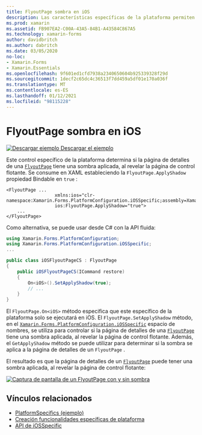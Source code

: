 ```yaml
---
title: FlyoutPage sombra en iOS
description: Las características específicas de la plataforma permiten consumir funcionalidad que solo está disponible en una plataforma específica, sin necesidad de implementar representadores o efectos personalizados. En este artículo se explica cómo consumir el específico de la plataforma iOS que controla si la página de detalles de un FlyoutPage tiene una sombra aplicada, al revelar la página de control flotante.
ms.prod: xamarin
ms.assetid: FB907EA2-C00A-43A5-84B1-A43584C867A5
ms.technology: xamarin-forms
author: davidbritch
ms.author: dabritch
ms.date: 03/05/2020
no-loc:
- Xamarin.Forms
- Xamarin.Essentials
ms.openlocfilehash: 9f601ed1cfd7938a2340650604b925339328f29d
ms.sourcegitcommit: 1decf2c65dc4c36513f7dd459a5df01e170a036f
ms.translationtype: MT
ms.contentlocale: es-ES
ms.lasthandoff: 01/12/2021
ms.locfileid: "98115228"
---
```

# <a name="flyoutpage-shadow-on-ios"></a>FlyoutPage sombra en iOS

[![Descargar ejemplo](~/media/shared/download.png) Descargar el ejemplo](/samples/xamarin/xamarin-forms-samples/userinterface-platformspecifics)

Este control específico de la plataforma determina si la página de detalles de una [`FlyoutPage`](xref:Xamarin.Forms.FlyoutPage) tiene una sombra aplicada, al revelar la página de control flotante. Se consume en XAML estableciendo la `FlyoutPage.ApplyShadow` propiedad Bindable en `true` :

```xaml
<FlyoutPage ...
                  xmlns:ios="clr-namespace:Xamarin.Forms.PlatformConfiguration.iOSSpecific;assembly=Xamarin.Forms.Core"
                  ios:FlyoutPage.ApplyShadow="true">
    ...
</FlyoutPage>
```

Como alternativa, se puede usar desde C# con la API fluida:

```csharp
using Xamarin.Forms.PlatformConfiguration;
using Xamarin.Forms.PlatformConfiguration.iOSSpecific;
...

public class iOSFlyoutPageCS : FlyoutPage
{
    public iOSFlyoutPageCS(ICommand restore)
    {
        On<iOS>().SetApplyShadow(true);
        // ...
    }
}
```

El `FlyoutPage.On<iOS>` método especifica que este específico de la plataforma solo se ejecutará en iOS. El `FlyoutPage.SetApplyShadow` método, en el [`Xamarin.Forms.PlatformConfiguration.iOSSpecific`](xref:Xamarin.Forms.PlatformConfiguration.iOSSpecific) espacio de nombres, se utiliza para controlar si la página de detalles de una [`FlyoutPage`](xref:Xamarin.Forms.FlyoutPage) tiene una sombra aplicada, al revelar la página de control flotante. Además, el `GetApplyShadow` método se puede utilizar para determinar si la sombra se aplica a la página de detalles de un `FlyoutPage` .

El resultado es que la página de detalles de un [`FlyoutPage`](xref:Xamarin.Forms.FlyoutPage) puede tener una sombra aplicada, al revelar la página de control flotante:

[![Captura de pantalla de un FlyoutPage con y sin sombra](flyoutpage-shadow-images/shadow.png "FlyoutPage con y sin sombra")](flyoutpage-shadow-images/shadow-large.png#lightbox "FlyoutPage con y sin sombra")

## <a name="related-links"></a>Vínculos relacionados

- [PlatformSpecifics (ejemplo)](/samples/xamarin/xamarin-forms-samples/userinterface-platformspecifics)
- [Creación funcionalidades específicas de plataforma](~/xamarin-forms/platform/platform-specifics/index.md#creating-platform-specifics)
- [API de iOSSpecific](xref:Xamarin.Forms.PlatformConfiguration.iOSSpecific)